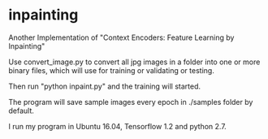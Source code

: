 # inpainting
Another Implementation of "Context Encoders: Feature Learning by Inpainting"

Use convert_image.py to convert all jpg images in a folder into one or more binary files, which will use for training or validating or testing.

Then run "python inpaint.py" and the training will started.

The program will save sample images every epoch in ./samples folder by default.

I run my program in Ubuntu 16.04, Tensorflow 1.2 and python 2.7.
